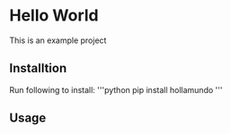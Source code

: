 # Hello World

This is an example project

## Installtion
Run following to install:
'''python 
pip install hollamundo
'''

## Usage